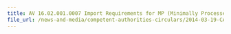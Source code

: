 ```yaml
---
title: AV 16.02.001.0007 Import Requirements for MP (Minimally Processed) Coconuts from Malaysia 
file_url: /news-and-media/competent-authorities-circulars/2014-03-19-CA.pdf
---
```

